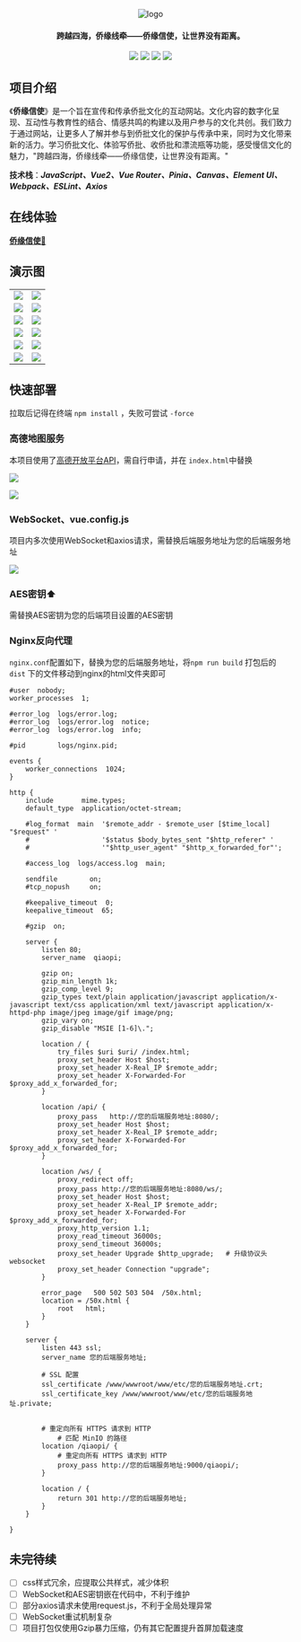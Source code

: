 <p align="center">
	<img alt="logo" src="https://gitee.com/trashwbin/qiaopi_vue/raw/master/init_qiaopi_vue/images/logo.png">
</p>
<h4 align="center">跨越四海，侨缘线牵——侨缘信使，让世界没有距离。</h4>
<p align="center">
	<a href="https://gitee.com/trashwbin/qiaopi"><img src="https://img.shields.io/badge/%E5%90%8E%E7%AB%AF%E5%B7%A5%E7%A8%8B-%E5%90%8E%E7%AB%AF%E5%B7%A5%E7%A8%8B?logo=gitee&label=gitee&labelColor=%23C71D23&color=%23000"></a>
    <a href="https://gitee.com/trashwbin/qiaopi_vue"><img src="https://img.shields.io/badge/%E4%BE%A8%E7%BC%98%E4%BF%A1%E4%BD%BF-github?logo=github&label=github&color=%23181717"></a>
	<a href="https://gitee.com/trashwbin/qiaopi"><img src="https://img.shields.io/badge/Qiaopi-v1.0.1-brightgreen.svg"></a>
	<a href="https://gitee.com/trashwbin/qiaopi_vue/blob/master/LICENSE"><img src="https://img.shields.io/github/license/mashape/apistatus.svg"></a>
</p>


## 项目介绍

《**侨缘信使**》是一个旨在宣传和传承侨批文化的互动网站。文化内容的数字化呈现、互动性与教育性的结合、情感共鸣的构建以及用户参与的文化共创。我们致力于通过网站，让更多人了解并参与到侨批文化的保护与传承中来，同时为文化带来新的活力。学习侨批文化、体验写侨批、收侨批和漂流瓶等功能，感受慢信文化的魅力，"跨越四海，侨缘线牵——侨缘信使，让世界没有距离。"

**技术栈**：***JavaScript、Vue2、Vue Router、Pinia、Canvas、Element UI、Webpack、ESLint、Axios***

## **在线体验**

**[侨缘信使🎉](http://您的后端服务地址)**

## 演示图

<table>
    <tr>
        <td><img src="https://gitee.com/trashwbin/qiaopi_vue/raw/master/init_qiaopi_vue/images/home.png"/></td>
        <td><img src="https://gitee.com/trashwbin/qiaopi_vue/raw/master/init_qiaopi_vue/images/home-receive.png"/></td>
    </tr>
    <tr>
        <td><img src="https://gitee.com/trashwbin/qiaopi_vue/raw/master/init_qiaopi_vue/images/home-introduce.gif"/></td>
        <td><img src="https://gitee.com/trashwbin/qiaopi_vue/raw/master/init_qiaopi_vue/images/home-history.gif"/></td>
    </tr>
    <tr>
        <td><img src="https://gitee.com/trashwbin/qiaopi_vue/raw/master/init_qiaopi_vue/images/write-letter.gif"/></td>
        <td><img src="https://gitee.com/trashwbin/qiaopi_vue/raw/master/init_qiaopi_vue/images/nav-ai.png"/></td>
    </tr>
	<tr>
        <td><img src="https://gitee.com/trashwbin/qiaopi_vue/raw/master/init_qiaopi_vue/images/send-letter.gif"/></td>
        <td><img src="https://gitee.com/trashwbin/qiaopi_vue/raw/master/init_qiaopi_vue/images/drifting.png"/></td>
    </tr>	 
    <tr>
        <td><img src="https://gitee.com/trashwbin/qiaopi_vue/raw/master/init_qiaopi_vue/images/game-explore.gif"/></td>
        <td><img src="https://gitee.com/trashwbin/qiaopi_vue/raw/master/init_qiaopi_vue/images/game-question.gif"/></td>
    </tr>
	<tr>
        <td><img src="https://gitee.com/trashwbin/qiaopi_vue/raw/master/init_qiaopi_vue/images/shop.gif"/></td>
        <td><img src="https://gitee.com/trashwbin/qiaopi_vue/raw/master/init_qiaopi_vue/images/marketing.gif"/></td>
    </tr>
</table>


## 快速部署

拉取后记得在终端 `npm install` ，失败可尝试 `-force`

### 高德地图服务

本项目使用了[高德开放平台API](https://console.amap.com/dev/key/app)，需自行申请，并在 `index.html`中替换

![](https://gitee.com/trashwbin/qiaopi_vue/raw/master/init_qiaopi_vue/images/amap-key.png)

![](https://gitee.com/trashwbin/qiaopi_vue/raw/master/init_qiaopi_vue/images/index-amap.png)

### WebSocket、vue.config.js

项目内多次使用WebSocket和axios请求，需替换后端服务地址为您的后端服务地址

![](https://gitee.com/trashwbin/qiaopi_vue/raw/master/init_qiaopi_vue/images/init.png)

### AES密钥⬆️

需替换AES密钥为您的后端项目设置的AES密钥

### Nginx反向代理

`nginx.conf`配置如下，替换为您的后端服务地址，将`npm run build` 打包后的 `dist` 下的文件移动到nginx的html文件夹即可

```
#user  nobody;
worker_processes  1;

#error_log  logs/error.log;
#error_log  logs/error.log  notice;
#error_log  logs/error.log  info;

#pid        logs/nginx.pid;

events {
    worker_connections  1024;
}

http {
    include       mime.types;
    default_type  application/octet-stream;

    #log_format  main  '$remote_addr - $remote_user [$time_local] "$request" '
    #                  '$status $body_bytes_sent "$http_referer" '
    #                  '"$http_user_agent" "$http_x_forwarded_for"';

    #access_log  logs/access.log  main;

    sendfile        on;
    #tcp_nopush     on;

    #keepalive_timeout  0;
    keepalive_timeout  65;

    #gzip  on;
	
    server {
        listen 80;
        server_name  qiaopi;

        gzip on;
        gzip_min_length 1k;
        gzip_comp_level 9;
        gzip_types text/plain application/javascript application/x-javascript text/css application/xml text/javascript application/x-httpd-php image/jpeg image/gif image/png;
        gzip_vary on;
        gzip_disable "MSIE [1-6]\.";

        location / {
            try_files $uri $uri/ /index.html;
            proxy_set_header Host $host;
            proxy_set_header X-Real_IP $remote_addr;
            proxy_set_header X-Forwarded-For $proxy_add_x_forwarded_for;
        }

        location /api/ {
            proxy_pass   http://您的后端服务地址:8080/;
            proxy_set_header Host $host;
            proxy_set_header X-Real_IP $remote_addr;
            proxy_set_header X-Forwarded-For $proxy_add_x_forwarded_for;
        }

        location /ws/ {
            proxy_redirect off;
            proxy_pass http://您的后端服务地址:8080/ws/;
            proxy_set_header Host $host;
            proxy_set_header X-Real_IP $remote_addr;
            proxy_set_header X-Forwarded-For $proxy_add_x_forwarded_for;
            proxy_http_version 1.1;
            proxy_read_timeout 36000s;
            proxy_send_timeout 36000s;
            proxy_set_header Upgrade $http_upgrade;   # 升级协议头 websocket
            proxy_set_header Connection "upgrade";
        }

        error_page   500 502 503 504  /50x.html;
        location = /50x.html {
            root   html;
        }
    }
	
	server {
		listen 443 ssl;
		server_name 您的后端服务地址;

		# SSL 配置
        ssl_certificate /www/wwwroot/www/etc/您的后端服务地址.crt; 
        ssl_certificate_key /www/wwwroot/www/etc/您的后端服务地址.private; 


		# 重定向所有 HTTPS 请求到 HTTP
		    # 匹配 MinIO 的路径
		location /qiaopi/ {
			# 重定向所有 HTTPS 请求到 HTTP
			proxy_pass http://您的后端服务地址:9000/qiaopi/;
		}
		
		location / {
			return 301 http://您的后端服务地址;
		}
	}

}

```



## 未完待续
- [ ] css样式冗余，应提取公共样式，减少体积
- [ ] WebSocket和AES密钥嵌在代码中，不利于维护
- [ ] 部分axios请求未使用request.js，不利于全局处理异常
- [ ] WebSocket重试机制复杂
- [ ] 项目打包仅使用Gzip暴力压缩，仍有其它配置提升首屏加载速度